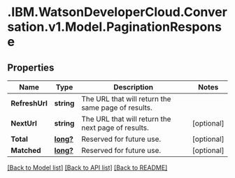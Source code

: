 # .IBM.WatsonDeveloperCloud.Conversation.v1.Model.PaginationResponse
## Properties

Name | Type | Description | Notes
------------ | ------------- | ------------- | -------------
**RefreshUrl** | **string** | The URL that will return the same page of results. | 
**NextUrl** | **string** | The URL that will return the next page of results. | [optional] 
**Total** | [**long?**](Long.md) | Reserved for future use. | [optional] 
**Matched** | [**long?**](Long.md) | Reserved for future use. | [optional] 

[[Back to Model list]](../README.md#documentation-for-models) [[Back to API list]](../README.md#documentation-for-api-endpoints) [[Back to README]](../README.md)

